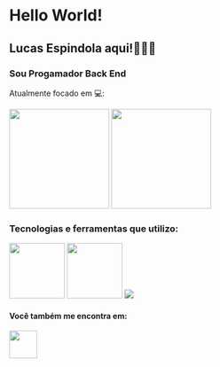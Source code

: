 # Hello World! 

## Lucas Espindola aqui!👨🏻‍💻

### Sou Progamador Back End


Atualmente focado em 💻: 
<div>
  <img height="180em" src="https://github-readme-stats.vercel.app/api?username=Lucas-Espindola-dev&show_icons=true&theme=dracula"/>
  <img height="180em" src="https://github-readme-stats.vercel.app/api/top-langs/?username=Lucas-Espindola-dev&layout=compact&theme=dracula"/>
</div>

### Tecnologias e ferramentas que utilizo:
<div display='inline'>
<img width='100' height='100' src="https://cdn.jsdelivr.net/gh/devicons/devicon/icons/python/python-original-wordmark.svg" /> 
<img width='100' height='100' src="https://cdn.jsdelivr.net/gh/devicons/devicon/icons/django/django-plain.svg" />
<img src="https://cdn.jsdelivr.net/gh/devicons/devicon/icons/html5/html5-plain-wordmark.svg" />
</div>

#### Você também me encontra em:
<a href="https://www.linkedin.com/in/lucas-espindola-dev/">
  <img width='50' height='50' src="https://cdn.jsdelivr.net/gh/devicons/devicon/icons/linkedin/linkedin-original.svg" />
</a>

